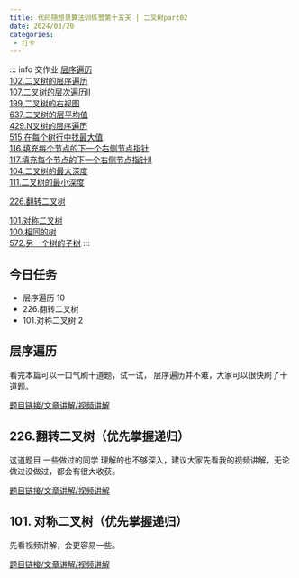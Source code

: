 ```yaml
---
title: 代码随想录算法训练营第十五天 | 二叉树part02
date: 2024/03/20
categories:
 - 打卡
---
```

::: info 交作业
[层序遍历](/blogs/algorithm/binary_tree_traversal.md#层序遍历)<br/>
[102.二叉树的层序遍历](/blogs/algorithm/leetcode102.md)<br/>
[107.二叉树的层次遍历II](/blogs/algorithm/leetcode107.md)<br/>
[199.二叉树的右视图](/blogs/algorithm/leetcode199.md)<br/>
[637.二叉树的层平均值](/blogs/algorithm/leetcode637.md)<br/>
[429.N叉树的层序遍历](/blogs/algorithm/leetcode429.md)<br/>
[515.在每个树行中找最大值](/blogs/algorithm/leetcode515.md)<br/>
[116.填充每个节点的下一个右侧节点指针](/blogs/algorithm/leetcode116.md)<br/>
[117.填充每个节点的下一个右侧节点指针II](/blogs/algorithm/leetcode117.md)<br/>
[104.二叉树的最大深度](/blogs/algorithm/leetcode104.md)<br/>
[111.二叉树的最小深度](/blogs/algorithm/leetcode111.md)

[226.翻转二叉树](/blogs/algorithm/leetcode226.md)

[101.对称二叉树](/blogs/algorithm/leetcode101.md)<br/>
[100.相同的树](/blogs/algorithm/leetcode100.md)<br/>
[572.另一个树的子树](/blogs/algorithm/leetcode572.md)
:::

## 今日任务
- 层序遍历  10 
- 226.翻转二叉树 
- 101.对称二叉树 2  

## 层序遍历 
看完本篇可以一口气刷十道题，试一试， 层序遍历并不难，大家可以很快刷了十道题。

[题目链接/文章讲解/视频讲解](https://programmercarl.com/0102.%E4%BA%8C%E5%8F%89%E6%A0%91%E7%9A%84%E5%B1%82%E5%BA%8F%E9%81%8D%E5%8E%86.html)

## 226.翻转二叉树（优先掌握递归）
这道题目 一些做过的同学 理解的也不够深入，建议大家先看我的视频讲解，无论做过没做过，都会有很大收获。

[题目链接/文章讲解/视频讲解](https://programmercarl.com/0226.%E7%BF%BB%E8%BD%AC%E4%BA%8C%E5%8F%89%E6%A0%91.html)

## 101. 对称二叉树（优先掌握递归）  
先看视频讲解，会更容易一些。 

[题目链接/文章讲解/视频讲解](https://programmercarl.com/0101.%E5%AF%B9%E7%A7%B0%E4%BA%8C%E5%8F%89%E6%A0%91.html)
